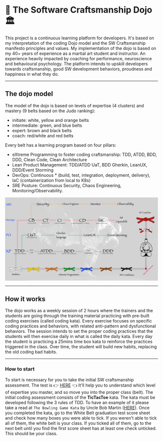 # 🥋 The Software Craftsmanship Dojo 🏛️

This project is a continuous learning platform for developers. It's based on my interpretation of the coding Dojo model and the SW Craftsmanship manifesto principles and values. My implementation of the dojo is based on my 40+ years of experience as a martial art student and instructor. An experience heavily impacted by coaching for performance, neuroscience and behavioural psychology. The platform intends to upskill developers towards craftsmanship, good SW development behaviors, proudness and happiness in what they do.

---

## The dojo model

The model of the dojo is based on levels of expertise (4 clusters) and mastery (9 belts based on the Judo ranking):

- initiate: white, yellow and orange belts
- intermediate: green, and blue belts
- expert: brown and black belts
- coach: red/white and red belts

Every belt has a learning program based on four pillars:

- eXtreme Programming to foster coding craftsmanship: TDD, ATDD, BDD, DDD, Clean Code, Clean Architecture
- Lean Product Management: TDD/ATDD UaT, BDD Gherkin, LeanUX, DDD/Event Storming
- DevOps: Continuous * (build, test, integration, deployment, delivery), IaC (containerization from local to K8s)
- SRE Posture: Continuous Security, Chaos Engineering, Monitoring/Observability.

![The Belts Model](./resources/img/Belts_Model.jpeg?raw=true "The Belts Model")

---

## How it works

The dojo works as a weekly session of 2 hours where the trainers and the students are going through the training material practicing with pre-built coding exercises (called coding kata). Every exercise focuses on specific coding practices and behaviors, with related anti-pattern and dysfunctional behaviors. The session intends to set the proper coding practices that the students will then exercise daily in what is called the daily kata. Every day the student is practicing a 25mins time box kata to reinforce the practices triggered in the class. Over time, the student will build new habits, replacing the old coding bad habits.

---

### How to start

To start is necessary for you to take the initial SW craftsmanship assessment. 
The test is 👉 [HERE](https://github.com/undeadgrishnackh/craftsmanship_dojo/blob/main/resources/pdf/DojoJumpStartAssessment.pdf?raw=true) 👈
It'll help you to understand which level of expertise you master, and so move you into the proper class (belt). The initial coding assessment consists of the **TicTacToe** kata. The kata must be developed following the 3 rules of TDD. To have an example of it please take a read at `The Bowling Game Kata` by Uncle Bob Martin ([HERE](https://github.com/undeadgrishnackh/craftsmanship_dojo/blob/main/resources/pdf/UncleBobBowlingGameKata.pdf?raw=true)).
Once you completed the kata, go to the White Belt graduation test score sheet and check how many boxes you were able to tick. If you weren't able to tick all of them, the white belt is your class. If you ticked all of them, go to the next belt until you find the first score sheet has at least one check unticked. This should be your class.